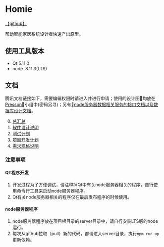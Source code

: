 # Homie

[【github】](https://github.com/bakabird/homie)

帮助智能家居系统设计者快速产出原型。

## 使用工具版本
* Qt 5.11.0
* node  8.11.3(LTS)

## 文档

腾讯文档链接如下，需要编辑权限时请进入并进行申请；使用的设计图均放在[Presson](http://www.processon.com/team/invite/5b38ea4ce4b06bb4a4269980/uUYTdM54)小组中(密码另寻)；另有[node服务器数据相关服务的接口文档以及数据库设计文档](http://www.bakabird.top:25020/)。

0. [总汇总](https://docs.qq.com/sheet/BJSnlo2XeUgf4w40Yl3AXIKQ46Hest1VElQP1me8sv2zny1i39gZHO1XUM0V1rntt74Hy4DV0)
1. [软件设计说明](https://docs.qq.com/doc/BJSnlo2XeUgf4zj9sU0XNxIy2bKRP147tP8H0)
2. [测试计划](https://docs.qq.com/doc/BJSnlo2XeUgf4qiHVU0PBpNv3qdYkf4VbpPT3)
3. [项目开发计划](https://docs.qq.com/doc/BJSnlo2XeUgf4vIuq43tUlWr1WO1810H685u0)
4. [需求规格说明](https://docs.qq.com/doc/BJSnlo2XeUgf4dYngl0i8UyL2c5Bf93o8uYZ2)

### 注意事项

#### QT程序开发

1. 开发过程为了方便调试，请注释掉Qt中有关node服务器相关的程序，自行使用命令行工具来启动node服务器程序。
2. Qt有关node服务器相关的程序仅在最后发布程序的时候使用。

#### node服务器程序

1. node服务器程序放在项目根目录的server目录中，请自行安装LTS版的node运行。
2. 每次从github拉取（pull）新的代码，都请进入server目录，执行`npm run up`更新依赖。

